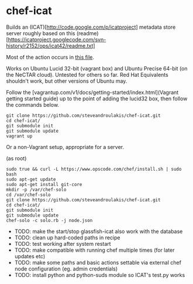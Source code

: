 chef-icat
=========
Builds an (ICAT)[http://code.google.com/p/icatproject] metadata store server roughly based on this (readme)[https://icatproject.googlecode.com/svn-history/r2152/ops/icat42/readme.txt]

Most of the action occurs in [this file](https://github.com/steveandroulakis/chef-icat/blob/master/cookbooks/icat/recipes/default.rb).

Works on Ubuntu Lucid 32-bit (vagrant box) and Ubuntu Precise 64-bit (on the NeCTAR cloud). Untested for others so far. Red Hat Equivalents shouldn't work, but other versions of Ubuntu may.

Follow the [vagrantup.com/v1/docs/getting-started/index.html](Vagrant getting started guide) up to the point of adding the lucid32 box, then follow the commands below.

```
git clone https://github.com/steveandroulakis/chef-icat.git
cd chef-icat/
git submodule init
git submodule update
vagrant up
```

Or a non-Vagrant setup, appropriate for a server.

(as root)

```
sudo true && curl -L https://www.opscode.com/chef/install.sh | sudo bash
sudo apt-get update
sudo apt-get install git-core
mkdir -p /var/chef-solo
cd /var/chef-solo
git clone https://github.com/steveandroulakis/chef-icat.git
cd chef-icat/
git submodule init
git submodule update
chef-solo -c solo.rb -j node.json
```

* TODO: make the start/stop glassfish-icat also work with the database
* TODO: clean up hard-coded paths in recipe
* TODO: test working after system restart
* TODO: make compatible with running chef multiple times (for later updates etc)
* TODO: make some paths and basic actions settable via external chef node configuration (eg. admin credentials)
* TODO: install python and python-suds module so ICAT's test.py works
